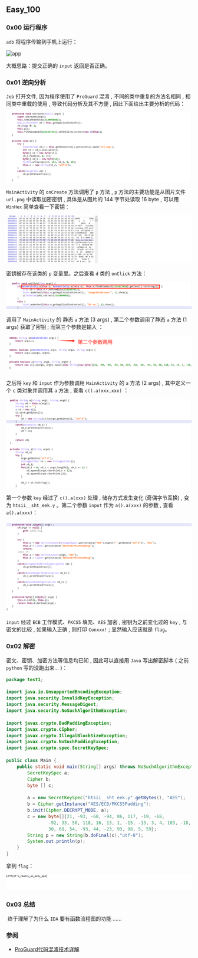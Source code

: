 ## Easy_100

### 0x00 运行程序

`adb` 将程序传输到手机上运行：

![app](E:\共享文件夹\random\新建文件夹\writeup\Easy_100\image\app.jpg)

大概思路：提交正确的 `input` 返回是否正确。



### 0x01 逆向分析

`Jeb` 打开文件,  因为程序使用了 `ProGuard`  混淆 , 不同的类中重复的方法名相同 , 相同类中重载的使用  , 导致代码分析及其不方便 , 因此下面给出主要分析的代码：

![manifest](image/manifest.jpg)

`MainActivity` 的 `onCreate` 方法调用了 `p` 方法 , `p` 方法的主要功能是从图片文件 `url.png` 中读取加密密钥 , 具体是从图片的 144 字节处读取 16 byte , 可以用 `WinHex` 简单查看一下密钥：

![winhex](image/winhex.jpg)

密钥被存在该类的 `p` 变量里。之后查看 `d`  类的 `onClick` 方法：

![onclick](image/onclick.jpg)

调用了 `MainActivity` 的 静态 `a` 方法 (3 args) , 第二个参数调用了静态 `a` 方法 (1 args) 获取了密钥 ; 而第三个参数是输入 ：

![a2](image/a2.png)

之后将 `key` 和 `input` 作为参数调用 `MainActivity` 的 `a` 方法 (2 args) , 其中定义一个 `c` 类对象并调用其 `a` 方法 , 查看 `c().a(xxx,xxx)` ：

![c](image/c.jpg)

第一个参数 `key` 经过了 `c().a(xxx)` 处理 , 储存方式发生变化 (奇偶字节互换) , 变为 `htsii__sht_eek.y` 。第二个参数 `input` 作为 `a().a(xxx)` 的参数 , 查看 `a().a(xxx)`：

![a_a](image/a_a.jpg)

`input` 经过 `ECB` 工作模式、`PKCS5` 填充、`AES` 加密 , 密钥为之前变化过的 `key` , 与密文的比较 , 如果输入正确 , 则打印 `Conxxx!` ; 显然输入应该就是 `flag`。



### 0x02 解密

密文、密钥、加密方法等信息均已知 , 因此可以直接用 `Java` 写出解密脚本 ( 之前 `python` 写的没跑出来... )：

```java
package test1;

import java.io.UnsupportedEncodingException;
import java.security.InvalidKeyException;
import java.security.MessageDigest;
import java.security.NoSuchAlgorithmException;

import javax.crypto.BadPaddingException;
import javax.crypto.Cipher;
import javax.crypto.IllegalBlockSizeException;
import javax.crypto.NoSuchPaddingException;
import javax.crypto.spec.SecretKeySpec;

public class Main {
	public static void main(String[] args) throws NoSuchAlgorithmException, NoSuchPaddingException, InvalidKeyException, UnsupportedEncodingException, IllegalBlockSizeException, BadPaddingException {
		SecretKeySpec a;
		Cipher b;
		byte [] c;
		
		a = new SecretKeySpec("htsii__sht_eek.y".getBytes(), "AES");
		b = Cipher.getInstance("AES/ECB/PKCS5Padding");
	    b.init(Cipher.DECRYPT_MODE, a);
	    c = new byte[]{21, -93, -68, -94, 86, 117, -19, -68,
	    		-92, 33, 50, 118, 16, 13, 1, -15, -13, 3, 4, 103, -18, 81,
	    		30, 68, 54, -93, 44, -23, 93, 98, 5, 59};
	    String p = new String(b.doFinal(c),"utf-8");
	    System.out.println(p);
	}   
}
```

拿到 `flag`：

![1563767469(1)](image/1563767469(1).jpg)

### 0x03 总结

​	终于理解了为什么 `IDA` 要有函数流程图的功能 ......



### 参阅

- [ProGuard代码混淆技术详解](https://www.cnblogs.com/cr330326/p/5534915.html)